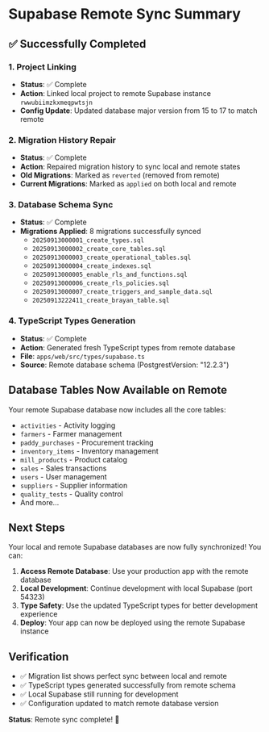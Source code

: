 # Supabase Remote Sync Summary

## ✅ Successfully Completed

### 1. Project Linking
- **Status**: ✅ Complete
- **Action**: Linked local project to remote Supabase instance `rwwubiimzkxmeqpwtsjn`
- **Config Update**: Updated database major version from 15 to 17 to match remote

### 2. Migration History Repair
- **Status**: ✅ Complete
- **Action**: Repaired migration history to sync local and remote states
- **Old Migrations**: Marked as `reverted` (removed from remote)
- **Current Migrations**: Marked as `applied` on both local and remote

### 3. Database Schema Sync
- **Status**: ✅ Complete
- **Migrations Applied**: 8 migrations successfully synced
  - `20250913000001_create_types.sql`
  - `20250913000002_create_core_tables.sql`
  - `20250913000003_create_operational_tables.sql`
  - `20250913000004_create_indexes.sql`
  - `20250913000005_enable_rls_and_functions.sql`
  - `20250913000006_create_rls_policies.sql`
  - `20250913000007_create_triggers_and_sample_data.sql`
  - `20250913222411_create_brayan_table.sql`

### 4. TypeScript Types Generation
- **Status**: ✅ Complete
- **Action**: Generated fresh TypeScript types from remote database
- **File**: `apps/web/src/types/supabase.ts`
- **Source**: Remote database schema (PostgrestVersion: "12.2.3")

## Database Tables Now Available on Remote

Your remote Supabase database now includes all the core tables:
- `activities` - Activity logging
- `farmers` - Farmer management
- `paddy_purchases` - Procurement tracking
- `inventory_items` - Inventory management
- `mill_products` - Product catalog
- `sales` - Sales transactions
- `users` - User management
- `suppliers` - Supplier information
- `quality_tests` - Quality control
- And more...

## Next Steps

Your local and remote Supabase databases are now fully synchronized! You can:

1. **Access Remote Database**: Use your production app with the remote database
2. **Local Development**: Continue development with local Supabase (port 54323)
3. **Type Safety**: Use the updated TypeScript types for better development experience
4. **Deploy**: Your app can now be deployed using the remote Supabase instance

## Verification
- ✅ Migration list shows perfect sync between local and remote
- ✅ TypeScript types generated successfully from remote schema
- ✅ Local Supabase still running for development
- ✅ Configuration updated to match remote database version

**Status**: Remote sync complete! 🎉